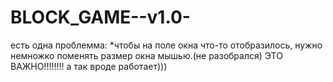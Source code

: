 BLOCK_GAME--v1.0-
=================

есть одна проблемма:
   *чтобы на поле окна что-то отобразилось, нужно немножко поменять размер окна мышью.(не разобрался) ЭТО ВАЖНО!!!!!!!!
а так вроде работает)))
